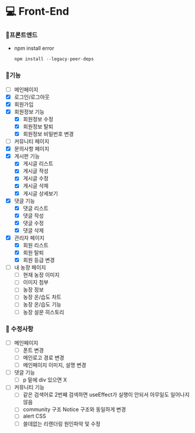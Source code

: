 # **‍💻** Front-End

### 📌프론트엔드

- npm install error
  ```jsx
  npm install --legacy-peer-deps
  ```

### 📌기능

- [ ] 메인페이지
- [x] 로그인/로그아웃
- [x] 회원가입
- [x] 회원정보 기능
  - [x] 회원정보 수정
  - [x] 회원정보 탈퇴
  - [x] 회원정보 비밀번호 변경
- [ ] 커뮤니티 페이지
- [x] 문의사항 페이지
- [x] 게시판 기능
  - [x] 게시글 리스트
  - [x] 게시글 작성
  - [x] 게시글 수정
  - [x] 게시글 삭제
  - [x] 게시글 상세보기
- [x] 댓글 기능
  - [x] 댓글 리스트
  - [x] 댓글 작성
  - [x] 댓글 수정
  - [x] 댓글 삭제
- [x] 관리자 페이지
  - [x] 회원 리스트
  - [x] 회원 탈퇴
  - [x] 회원 등급 변경
- [ ] 내 농장 페이지
  - [ ] 현재 농장 이미지
  - [ ] 이미지 첨부
  - [ ] 농장 정보
  - [ ] 농장 온/습도 차트
  - [ ] 농장 온/습도 기능
  - [ ] 농장 설문 히스토리

### 📌 수정사항

- [ ] 메인페이지
  - [ ] 폰트 변경
  - [ ] 메인로고 경로 변경
  - [ ] 메인페이지 이미지, 설명 변경
- [ ] 댓글 기능
  - [ ] p 밑에 div 있으면 X
- [ ] 커뮤니티 기능
  - [ ] 같은 검색어로 2번째 검색하면 useEffect가 실행이 안되서 아무일도 일어나지 않음
  - [ ] community 구조 Notice 구조와 동일하게 변경
  - [ ] alert CSS
  - [ ] 쓸데없는 리렌더링 원인파악 및 수정
